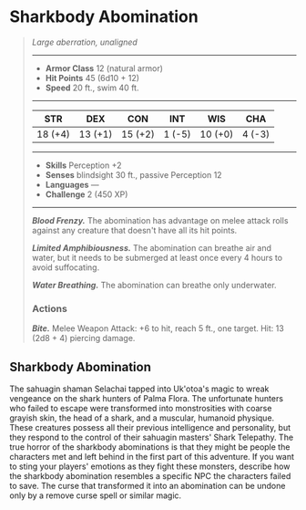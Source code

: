 # Sharkbody Abomination
>*Large aberration, unaligned*
>___
>- **Armor Class** 12 (natural armor)
>- **Hit Points** 45 (6d10 + 12)
>- **Speed** 20 ft., swim 40 ft.
>___
>|STR|DEX|CON|INT|WIS|CHA|
>|:---:|:---:|:---:|:---:|:---:|:---:|
>|18 (+4)|13 (+1)|15 (+2)|1 (-5)|10 (+0)|4 (-3)|
>___
>- **Skills** Perception +2
>- **Senses** blindsight 30 ft., passive Perception 12
>- **Languages** —
>- **Challenge** 2 (450 XP)
>___
>***Blood Frenzy.*** The abomination has advantage on melee attack rolls against any creature that doesn't have all its hit points.  
>
>***Limited Amphibiousness.*** The abomination can breathe air and water, but it needs to be submerged at least once every 4 hours to avoid suffocating.  
>
>***Water Breathing.*** The abomination can breathe only underwater.  
>
>### Actions
>***Bite.*** Melee Weapon Attack: +6 to hit, reach 5 ft., one target. Hit: 13 (2d8 + 4) piercing damage.
## Sharkbody Abomination
The sahuagin shaman Selachai tapped into Uk'otoa's magic to wreak vengeance on the shark hunters of Palma Flora. The unfortunate hunters who failed to escape were transformed into monstrosities with coarse grayish skin, the head of a shark, and a muscular, humanoid physique. These creatures possess all their previous intelligence and personality, but they respond to the control of their sahuagin masters' Shark Telepathy.
The true horror of the sharkbody abominations is that they might be people the characters met and left behind in the first part of this adventure. If you want to sting your players' emotions as they fight these monsters, describe how the sharkbody abomination resembles a specific NPC the characters failed to save.
The curse that transformed it into an abomination can be undone only by a remove curse spell or similar magic.